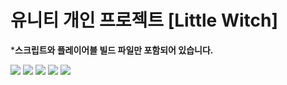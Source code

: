 # **유니티 개인 프로젝트 [Little Witch]**

***스크립트와 플레이어블 빌드 파일만 포함되어 있습니다.**

<img src="https://img.shields.io/badge/UNITY-000000?style=flat-square&logo=unity&logoColor=white"/>   <img src="https://img.shields.io/badge/Csharp-808080?style=flat-square&logo=unity&logoColor=white"/>   <img src="https://img.shields.io/badge/Unitask-808080?style=flat-square&logo=unity&logoColor=white"/>   <img src="https://img.shields.io/badge/DoTween-808080?style=flat-square&logo=unity&logoColor=white"/>  <img src="https://img.shields.io/badge/Firebase-FFCA28?style=flat-square&logo=firebase&logoColor=white"/>
